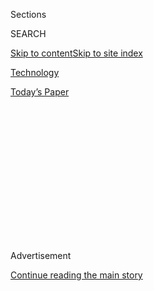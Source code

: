 <div id="app">

<div>

<div>

<div>

<div class="NYTAppHideMasthead css-1q2w90k e1suatyy0">

<div class="section css-ui9rw0 e1suatyy2">

<div class="css-eph4ug er09x8g0">

<div class="css-6n7j50">

</div>

<span class="css-1dv1kvn">Sections</span>

<div class="css-10488qs">

<span class="css-1dv1kvn">SEARCH</span>

</div>

[Skip to content](#site-content)[Skip to site
index](#site-index)

</div>

<div id="masthead-section-label" class="css-1wr3we4 eaxe0e00">

[Technology](https://www.nytimes.com/section/technology)

</div>

<div class="css-10698na e1huz5gh0">

</div>

</div>

<div id="masthead-bar-one" class="section hasLinks css-15hmgas e1csuq9d3">

<div class="css-uqyvli e1csuq9d0">

</div>

<div class="css-1uqjmks e1csuq9d1">

</div>

<div class="css-9e9ivx">

[](https://myaccount.nytimes.com/auth/login?response_type=cookie&client_id=vi)

</div>

<div class="css-1bvtpon e1csuq9d2">

[Today’s
Paper](https://www.nytimes.com/section/todayspaper)

</div>

</div>

</div>

</div>

<div data-aria-hidden="false">

<div id="site-content" data-role="main">

<div>

<div class="css-1aor85t" style="opacity:0.000000001;z-index:-1;visibility:hidden">

<div class="css-1hqnpie">

<div class="css-epjblv">

<span class="css-17xtcya">[Technology](/section/technology)</span><span class="css-x15j1o">|</span><span class="css-fwqvlz">TikTok
(Yes, TikTok) Is the
Future</span>

</div>

<div class="css-k008qs">

<div class="css-1iwv8en">

<span class="css-18z7m18"></span>

<div>

</div>

</div>

<span class="css-1n6z4y">https://nyti.ms/2z55XYc</span>

<div class="css-1705lsu">

<div class="css-4xjgmj">

<div class="css-4skfbu" data-role="toolbar" data-aria-label="Social Media Share buttons, Save button, and Comments Panel with current comment count" data-testid="share-tools">

  - 
  - 
  - 
  - 
    
    <div class="css-6n7j50">
    
    </div>

  - 

</div>

</div>

</div>

</div>

</div>

</div>

<div id="NYT_TOP_BANNER_REGION" class="css-13pd83m">

</div>

<div id="top-wrapper" class="css-1sy8kpn">

<div id="top-slug" class="css-l9onyx">

Advertisement

</div>

[Continue reading the main
story](#after-top)

<div class="ad top-wrapper" style="text-align:center;height:100%;display:block;min-height:250px">

<div id="top" class="place-ad" data-position="top" data-size-key="top">

</div>

</div>

<div id="after-top">

</div>

</div>

<div>

<div id="sponsor-wrapper" class="css-1hyfx7x">

<div id="sponsor-slug" class="css-19vbshk">

Supported by

</div>

[Continue reading the main
story](#after-sponsor)

<div id="sponsor" class="ad sponsor-wrapper" style="text-align:center;height:100%;display:block">

</div>

<div id="after-sponsor">

</div>

</div>

<div class="css-186x18t">

on tech

</div>

<div class="css-1vkm6nb ehdk2mb0">

# TikTok (Yes, TikTok) Is the Future

</div>

Whether serious or silly, TikTok is an outlet for expression unlike
anything that came
before.

![<span class="css-cch8ym"><span class="css-1dv1kvn">Credit</span><span class="css-cnj6d5 e1z0qqy90" itemprop="copyrightHolder"><span class="css-1ly73wi e1tej78p0">Credit...</span><span>By
Scott
Gelber</span></span></span>](https://static01.nyt.com/images/2020/06/03/business/03ontech-videoSTILL/03ontech-videoSTILL-threeByTwoMediumAt2X.png)

<div class="css-18e8msd">

<div class="css-vp77d3 epjyd6m0">

<div class="css-hus3qt ey68jwv0" data-aria-hidden="true">

[![Shira
Ovide](https://static01.nyt.com/images/2020/03/18/reader-center/author-shira-ovide/author-shira-ovide-thumbLarge-v2.png
"Shira Ovide")](https://www.nytimes.com/by/shira-ovide)

</div>

<div class="css-1baulvz">

By [<span class="css-1baulvz last-byline" itemprop="name">Shira
Ovide</span>](https://www.nytimes.com/by/shira-ovide)

</div>

</div>

  - June 3,
    2020

  - 
    
    <div class="css-4xjgmj">
    
    <div class="css-d8bdto" data-role="toolbar" data-aria-label="Social Media Share buttons, Save button, and Comments Panel with current comment count" data-testid="share-tools">
    
      - 
      - 
      - 
      - 
        
        <div class="css-6n7j50">
        
        </div>
    
      - 
    
    </div>
    
    </div>

</div>

</div>

<div class="section meteredContent css-1r7ky0e" name="articleBody" itemprop="articleBody">

<div class="css-1fanzo5 StoryBodyCompanionColumn">

<div class="css-53u6y8">

*This article is part of the On Tech newsletter. You can* [*sign up
here*](https://www.nytimes.com/newsletters/signup/OT) *to receive it
weekdays.*

I had mostly avoided
[TikTok](https://www.nytimes.com/2020/07/26/technology/tiktok-china-ban-model.html);
it made me feel old. But for me and [many of
you](https://www.cnn.com/2020/05/05/tech/tiktok-bytedance-coronavirus-intl-hnk/index.html),
TikTok has become a needed dose of silliness during the pandemic — and
more recently, a unique home for grieving and activism.

Alongside short videos of a hamster[jamming on the
piano](https://www.tiktok.com/@hamstarz/video/6829822490131434757) and
an [incredible watermelon
carving](https://www.tiktok.com/@cakelover363/video/6824418668445846789?lang=en),
there are [scenes of the
protests](https://www.tiktok.com/@kareemrahma/video/6831762210218446085?lang=US)
against the killing of George Floyd in Minneapolis, and a [history
lesson](https://www.tiktok.com/@theleftistdude/video/6826796142299254021)
on the 1921 massacre of residents of a black neighborhood in Tulsa.

What’s unusual about TikTok is that it’s not another place to see what’s
happening. It’s a distilled expression of how people are feeling. At its
best, a TikTok video gives me a sense of someone’s essence — and taken
together, of our collective essence.

TikTok feels familiar, but its soul is unlike that of other social media
that came before it. It can be mindless fun, but it’s also a force to
pay attention to. TikTok is the first entertainment powerhouse born in
and built for the smartphone age — and it might change everything.

</div>

</div>

<div class="css-1fanzo5 StoryBodyCompanionColumn">

<div class="css-53u6y8">

It’s also the first time that Americans have had to consider that U.S.
companies might not always rule the internet. There’s a lot of
importance wrapped in [a (mostly) goofy
app](https://www.nytimes.com/2019/03/10/style/what-is-tik-tok.html).

Last month, a reader named Richard wrote us asking, “Can you explain why
TikTok is all the rage?”

Well, the magic is TikTok makes it easy [to be
creative](https://www.nytimes.com/interactive/2019/10/10/arts/TIK-TOK.html)
and to watch others’ best work. A 60-second limit on videos means users
don’t need to create much filler, and there’s often a common thread with
many videos set to the same song or riffing on a “challenge” like
[cleaning
mirrors](https://www.vulture.com/2020/06/tiktok-wipe-it-down-challenge-bmw-kenny-explainer.html).

TikTok makes it easy to watch by pushing you videos that its computers
predict you will like. You don’t need to search or know whom to watch.
(But that is also why TikTok can operate like a bubble. I might see
Black Lives Matter videos, while you might see only celebrities
dancing.)

TikTok doesn’t necessarily show you the reality of the world. It’s about
expression, but it’s not like anything we’re used to.

Netflix, YouTube and most other internet video services grafted existing
business behaviors onto new distribution models. TikTok blew up all of
that. It wasn’t made for cord cutters. It’s for people who never watched
TV at all.

</div>

</div>

<div class="css-1fanzo5 StoryBodyCompanionColumn">

<div class="css-53u6y8">

If you’re on TikTok to talk politics, you’ll find irreverent [political
in-jokes](https://melmagazine.com/en-us/story/camp-pence-tiktok-memes-lgbtq-conversion-therapy)
and [none of the usual TV-like
conventions](https://www.nytimes.com/2020/02/27/style/tiktok-politics-bernie-trump.html).
Hollywood productions are absent. Whether fun or solemn, everything is
tailored to TikTok’s id.

TikTok does have many of the familiar internet problems like overreach
of [data
collection](https://www.nytimes.com/2020/05/14/technology/tiktok-kids-privacy.html),
[stalking](https://www.latimes.com/local/lanow/la-me-ln-tik-tok-lewd-acts-arrest-20190214-story.html)
and harmful
[misinformation](https://www.mediamatters.org/fake-news/tiktok-hosting-videos-spreading-misinformation-about-coronavirus-despite-platforms-new).

The biggest questions stem from [TikTok’s
ownership](https://www.nytimes.com/2019/11/18/technology/tiktok-alex-zhu-interview.html)
by the Chinese internet conglomerate ByteDance. Some American
[politicians
worry](https://www.politico.com/newsletters/morning-tech/2020/05/28/house-democrats-join-gop-in-going-after-tiktok-787945)
that TikTok is a conduit for China to siphon Americans’ data. (TikTok
says it doesn’t do this.)

TikTok faced questions last year on whether it was [hiding videos from
Hong Kong’s
protests](https://www.bloomberg.com/news/newsletters/2019-09-17/hong-kong-protests-raise-censorship-concerns-for-hot-app-tiktok?sref=7ooTCNG1)
to appease the Chinese government. The company said it didn’t.

I don’t know whether those fears are valid. But TikTok is definitely
a[mind
bender](https://www.nytimes.com/2019/11/05/business/tiktok-china-bytedance.html).
It’s one of the first Chinese internet services that is globally
popular. That’s a challenge for Americans who are used to U.S. internet
companies dominating much of the world.

TikTok might be rewiring entertainment, giving the next generation of
activists new ways to tell stories and challenging the global internet
order.

*Hey, you are someone who appreciates smart conversations about
technology. Join my DealBook colleague* [*Andrew Ross
Sorkin*](https://www.nytimes.com/by/andrew-ross-sorkin) *and the veteran
technology journalist* [*Kara
Swisher*](https://www.nytimes.com/column/kara-swisher) *for a discussion
about how the tech giants are dealing with free speech, the risks and
opportunities created by the pandemic and more.* [*R.S.V.P.
here*](https://timesevents.nytimes.com/dealbookdebrief0604) *for the
call, which will be on Thursday at 11 a.m. Eastern.*

</div>

</div>

<div class="css-1fanzo5 StoryBodyCompanionColumn">

<div class="css-53u6y8">

-----

### Tip of the Week

## How to make your own TikTok videos — for cheap

[*Brian X. Chen*](https://www.nytimes.com/by/brian-x-chen)*, a consumer
technology writer at the The New York Times, suggests some apps and
products to help you create your own online videos and photos.*

It’s hard to become famous on social media. (I have firsthand experience
[failing to make my dog, Max, an Instagram
celebrity](https://www.nytimes.com/2018/12/05/technology/personaltech/instagram-influencers-dogs-food.html).)
But if you want to give it a shot, you don’t have to splurge on fancy
cameras and lights to make videos and photos look better. You can just
use your smartphone camera and a few tools.

Here are some low-cost hacks I’ve used over the years:

  - **A phone tripod.** My wife occasionally posts cooking videos to
    demonstrate her recipes, and [this tiny $20 phone
    tripod](https://www.amazon.com/UBeesize-Portable-Adjustable-Universal-Compatible/dp/B06Y2VP3C7)
    fits nicely on the kitchen counter while holding the smartphone
    stable at different angles. That beats spending $300 to $400 on a
    GoPro camera.

<!-- end list -->

  - **A work light.** Professional photographers spend hundreds of
    dollars on light kits. You know what else works great? A [$20 work
    light from the hardware
    store](https://petapixel.com/2018/07/26/these-portraits-were-shot-with-a-20-work-light-from-home-depot/).
    These powerful lights were designed for outdoor construction, but
    they do a miraculous job at lighting for indoor photography.
    
    The light is very harsh, though. To diffuse it, I tape a piece of
    parchment paper over the light’s metal grill.

<!-- end list -->

  - **A good photo-editing app.** There are plenty of cheap photo and
    video editing apps to do touch-ups before posting your selfies.
    [VSCO](https://apps.apple.com/us/app/vsco-photo-video-editor/id588013838)
    charges for special filters and editing tools, but the free basic
    features will get you one small step closer to internet stardom.

-----

## Before we go …

  - **Tough questions for the Facebook boss:** Mark Zuckerberg told
    Facebook employees on Tuesday that [he stood by the company’s
    hands-off
    approach](https://www.nytimes.com/2020/06/02/technology/zuckerberg-defends-facebook-trump-posts.html)
    to recent inflammatory posts by President Trump, despite dissent
    from some employees and outsiders, my colleagues reported. Facing
    fury at times during a virtual meeting with employees, Zuckerberg
    said it was “a tough decision,” but that he made a thoroughly
    considered call based on the company’s policies.

  - **There are no magic bullets for our** **[city transportation
    hellscape](https://www.nytimes.com/2020/05/27/technology/public-transportation-cities-pandemic.html)**
    **but…** Brian, our consumer tech writer, tried and loved electric
    bikes, and he said they’re an [effective and fun transportation
    option](https://www.nytimes.com/2020/06/03/technology/personaltech/e-bikes-are-having-their-moment-they-deserve-it.html)
    for commuters looking to reduce the risk of the coronavirus and
    avoid nightmare traffic. (I was converted long ago to the joys of
    biking for transportation, so yea\!) Check out Brian’s
    recommendations on what to consider if you’re e-bike curious.

  - **If you were confused about the black squares on Instagram:** My
    colleagues
    [debate](https://www.nytimes.com/2020/06/02/style/instagram-blackout.html)
    whether people sharing images on Instagram of black boxes on Tuesday
    was an effective symbol of solidarity for people abused by police,
    or a way for people to avoid doing something meaningful about
    racism.

### Hugs to this

Sticking with today’s TikTok theme: Here is a [mewing
kitten](https://www.tiktok.com/@miaamabile/video/6807566845948873990) in
the couch cushions.

-----

*We want to hear from you. Tell us what you think of this newsletter and
what else you’d like us to explore. You can reach us at*
[*ontech@nytimes.com.*](mailto:ontech@nytimes.com?subject=On%20Tech%20Feedback)

*Get this newsletter in your inbox every weekday;*[*please sign up
here*](https://www.nytimes.com/newsletters/signup/OT)*.*

</div>

</div>

</div>

<div>

</div>

<div>

</div>

<div>

</div>

<div>

<div id="bottom-wrapper" class="css-1ede5it">

<div id="bottom-slug" class="css-l9onyx">

Advertisement

</div>

[Continue reading the main
story](#after-bottom)

<div id="bottom" class="ad bottom-wrapper" style="text-align:center;height:100%;display:block;min-height:90px">

</div>

<div id="after-bottom">

</div>

</div>

</div>

</div>

</div>

## Site Index

<div>

</div>

## Site Information Navigation

  - [© <span>2020</span> <span>The New York Times
    Company</span>](https://help.nytimes.com/hc/en-us/articles/115014792127-Copyright-notice)

<!-- end list -->

  - [NYTCo](https://www.nytco.com/)
  - [Contact
    Us](https://help.nytimes.com/hc/en-us/articles/115015385887-Contact-Us)
  - [Work with us](https://www.nytco.com/careers/)
  - [Advertise](https://nytmediakit.com/)
  - [T Brand Studio](http://www.tbrandstudio.com/)
  - [Your Ad
    Choices](https://www.nytimes.com/privacy/cookie-policy#how-do-i-manage-trackers)
  - [Privacy](https://www.nytimes.com/privacy)
  - [Terms of
    Service](https://help.nytimes.com/hc/en-us/articles/115014893428-Terms-of-service)
  - [Terms of
    Sale](https://help.nytimes.com/hc/en-us/articles/115014893968-Terms-of-sale)
  - [Site
    Map](https://spiderbites.nytimes.com)
  - [Help](https://help.nytimes.com/hc/en-us)
  - [Subscriptions](https://www.nytimes.com/subscription?campaignId=37WXW)

</div>

</div>

</div>

</div>
